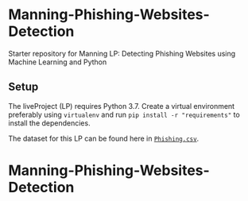 # Manning-Phishing-Websites-Detection
Starter repository for Manning LP: Detecting Phishing Websites using Machine Learning and Python

## Setup

The liveProject (LP) requires Python 3.7. Create a virtual environment preferably using `virtualenv` and run `pip install -r "requirements"` to install the dependencies. 

The dataset for this LP can be found here in [`Phishing.csv`](https://github.com/sayakpaul/Manning-Phishing-Websites-Detection/blob/master/Phishing.csv). 
# Manning-Phishing-Websites-Detection
